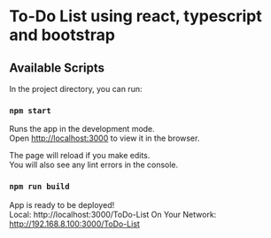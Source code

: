 # To-Do List using react, typescript and bootstrap

## Available Scripts

In the project directory, you can run:

### `npm start`

Runs the app in the development mode.\
Open [http://localhost:3000](http://localhost:3000) to view it in the browser.

The page will reload if you make edits.\
You will also see any lint errors in the console.

### `npm run build`

App is ready to be deployed!\
Local:            http://localhost:3000/ToDo-List
On Your Network:  http://192.168.8.100:3000/ToDo-List
